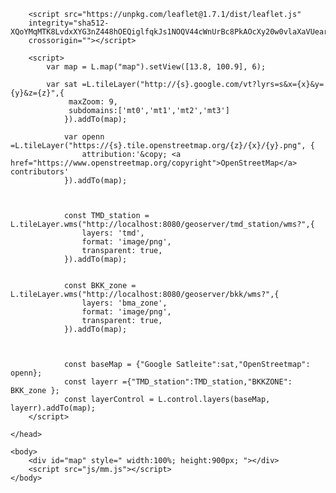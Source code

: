 <html>
    <head>
        <meta charset="UTF-8"/>
        <meta name="viewport" content="=width=device-width , initial-scale=1.0">
        <link rel="stylesheet" href="https://unpkg.com/leaflet@1.7.1/dist/leaflet.css" 
        integrity="sha512-xodZBNTC5n17Xt2atTPuE1HxjVMSvLVW9ocqUKLsCC5CXdbqCmblAshOMAS6/keqq/sMZMZ19scR4PsZChSR7A==" 
        crossorigin=""/>

        <script src="https://unpkg.com/leaflet@1.7.1/dist/leaflet.js" 
        integrity="sha512-XQoYMqMTK8LvdxXYG3nZ448hOEQiglfqkJs1NOQV44cWnUrBc8PkAOcXy20w0vlaXaVUearIOBhiXZ5V3ynxwA==" 
        crossorigin=""></script>

        <script>
            var map = L.map("map").setView([13.8, 100.9], 6);

            var sat =L.tileLayer("http://{s}.google.com/vt?lyrs=s&x={x}&y={y}&z={z}",{
                 maxZoom: 9,
                 subdomains:['mt0','mt1','mt2','mt3']
                }).addTo(map); 

                var openn =L.tileLayer("https://{s}.tile.openstreetmap.org/{z}/{x}/{y}.png", {
                    attribution:'&copy; <a href="https://www.openstreetmap.org/copyright">OpenStreetMap</a> contributors'
                }).addTo(map);



                const TMD_station = L.tileLayer.wms("http://localhost:8080/geoserver/tmd_station/wms?",{
                    layers: 'tmd',
                    format: 'image/png',
                    transparent: true,
                }).addTo(map);


                const BKK_zone = L.tileLayer.wms("http://localhost:8080/geoserver/bkk/wms?",{
                    layers: 'bma_zone',
                    format: 'image/png',
                    transparent: true,
                }).addTo(map);



                const baseMap = {"Google Satleite":sat,"OpenStreetmap": openn};
                const layerr ={"TMD_station":TMD_station,"BKKZONE": BKK_zone };
                const layerControl = L.control.layers(baseMap, layerr).addTo(map);
        </script>
        
    </head>
    
    <body>
        <div id="map" style=" width:100%; height:900px; "></div>
        <script src="js/mm.js"></script>
    </body>

</html>
